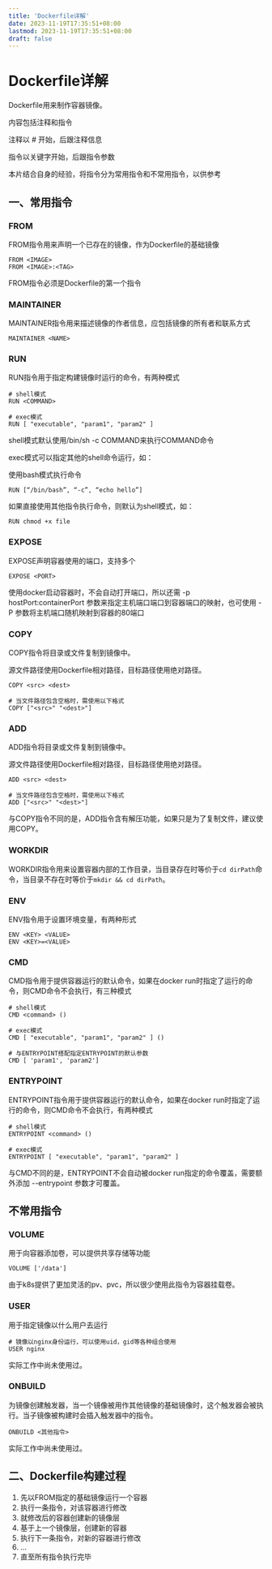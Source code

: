 ```yaml
---
title: 'Dockerfile详解'
date: 2023-11-19T17:35:51+08:00
lastmod: 2023-11-19T17:35:51+08:00
draft: false
---
```

# Dockerfile详解

Dockerfile用来制作容器镜像。

内容包括注释和指令

注释以 # 开始，后跟注释信息

指令以关键字开始，后跟指令参数

本片结合自身的经验，将指令分为常用指令和不常用指令，以供参考

## 一、常用指令

### FROM
FROM指令用来声明一个已存在的镜像，作为Dockerfile的基础镜像
```
FROM <IMAGE>
FROM <IMAGE>:<TAG>
```
FROM指令必须是Dockerfile的第一个指令
### MAINTAINER
MAINTAINER指令用来描述镜像的作者信息，应包括镜像的所有者和联系方式
```
MAINTAINER <NAME>
```
### RUN
RUN指令用于指定构建镜像时运行的命令，有两种模式

```
# shell模式
RUN <COMMAND>

# exec模式
RUN [ "executable", "param1", "param2" ]
```
shell模式默认使用/bin/sh -c COMMAND来执行COMMAND命令

exec模式可以指定其他的shell命令运行，如：

使用bash模式执行命令
```
RUN [“/bin/bash”, “-c”, “echo hello”]
```
如果直接使用其他指令执行命令，则默认为shell模式，如：
```
RUN chmod +x file
```
### EXPOSE
EXPOSE声明容器使用的端口，支持多个
```
EXPOSE <PORT>
```
使用docker启动容器时，不会自动打开端口，所以还需 -p hostPort:containerPort 参数来指定主机端口端口到容器端口的映射，也可使用 -P 参数将主机端口随机映射到容器的80端口

### COPY
COPY指令将目录或文件复制到镜像中。

源文件路径使用Dockerfile相对路径，目标路径使用绝对路径。
```
COPY <src> <dest>

# 当文件路径包含空格时，需使用以下格式
COPY ["<src>" "<dest>"] 
```
### ADD
ADD指令将目录或文件复制到镜像中。

源文件路径使用Dockerfile相对路径，目标路径使用绝对路径。
```
ADD <src> <dest>

# 当文件路径包含空格时，需使用以下格式
ADD ["<src>" "<dest>"] 
```
与COPY指令不同的是，ADD指令含有解压功能，如果只是为了复制文件，建议使用COPY。
### WORKDIR
WORKDIR指令用来设置容器内部的工作目录，当目录存在时等价于`cd dirPath`命令，当目录不存在时等价于`mkdir && cd dirPath`。
### ENV
ENV指令用于设置环境变量，有两种形式
```
ENV <KEY> <VALUE>
ENV <KEY>=<VALUE>
```
### CMD
CMD指令用于提供容器运行的默认命令，如果在docker run时指定了运行的命令，则CMD命令不会执行，有三种模式
```
# shell模式
CMD <command> ()

# exec模式
CMD [ "executable", "param1", "param2" ] ()

# 与ENTRYPOINT搭配指定ENTRYPOINT的默认参数
CMD [ 'param1', 'param2']
```
### ENTRYPOINT
ENTRYPOINT指令用于提供容器运行的默认命令，如果在docker run时指定了运行的命令，则CMD命令不会执行，有两种模式

```
# shell模式
ENTRYPOINT <command> ()

# exec模式
ENTRYPOINT [ "executable", "param1", "param2" ]
```
与CMD不同的是，ENTRYPOINT不会自动被docker run指定的命令覆盖，需要额外添加 --entrypoint 参数才可覆盖。
## 不常用指令
### VOLUME
用于向容器添加卷，可以提供共享存储等功能
```
VOLUME ['/data']
```
由于k8s提供了更加灵活的pv、pvc，所以很少使用此指令为容器挂载卷。
### USER
用于指定镜像以什么用户去运行
```
# 镜像以nginx身份运行，可以使用uid，gid等各种组合使用
USER nginx
```
实际工作中尚未使用过。
### ONBUILD
为镜像创建触发器，当一个镜像被用作其他镜像的基础镜像时，这个触发器会被执行。当子镜像被构建时会插入触发器中的指令。
```
ONBUILD <其他指令>
```
实际工作中尚未使用过。
## 二、Dockerfile构建过程
1. 先以FROM指定的基础镜像运行一个容器
2. 执行一条指令，对该容器进行修改
3. 就修改后的容器创建新的镜像层
4. 基于上一个镜像层，创建新的容器
5. 执行下一条指令，对新的容器进行修改
6. ...
7. 直至所有指令执行完毕